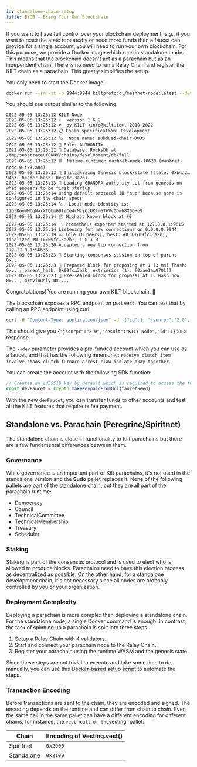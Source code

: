```yaml
---
id: standalone-chain-setup
title: BYOB - Bring Your Own Blockchain
---
```


If you want to have full control over your blockchain deployment, e.g., if you want to reset the state repeatedly or need more funds than a faucet can provide for a single account, you will need to run your own blockchain.
For this purpose, we provide a Docker image which runs in standalone mode.
This means that the blockchain doesn't act as a parachain but as an independent chain.
There is no need to run a Relay Chain and register the KILT chain as a parachain.
This greatly simplifies the setup.

You only need to start the Docker image:

```bash
docker run --rm -it -p 9944:9944 kiltprotocol/mashnet-node:latest --dev --rpc-external
```

You should see output similar to the following:

```
2022-05-05 13:25:12 KILT Node
2022-05-05 13:25:12 ✌️  version 1.6.2
2022-05-05 13:25:12 ❤️  by KILT <info@kilt.io>, 2019-2022
2022-05-05 13:25:12 📋 Chain specification: Development
2022-05-05 13:25:12 🏷  Node name: subdued-chair-0035
2022-05-05 13:25:12 👤 Role: AUTHORITY
2022-05-05 13:25:12 💾 Database: RocksDb at /tmp/substrateufCNUV/chains/development/db/full
2022-05-05 13:25:12 ⛓  Native runtime: mashnet-node-10620 (mashnet-node-0.tx3.au4)
2022-05-05 13:25:13 🔨 Initializing Genesis block/state (state: 0xb4a2…94b3, header-hash: 0x09fc…3a2b)
2022-05-05 13:25:13 👴 Loading GRANDPA authority set from genesis on what appears to be first startup.
2022-05-05 13:25:14 Using default protocol ID "sup" because none is configured in the chain specs
2022-05-05 13:25:14 🏷  Local node identity is: 12D3KooWMCqWaxXTQbmG9feCe4cMzjCzUKfm5T6VvGDmh8X5QHe9
2022-05-05 13:25:14 📦 Highest known block at #0
2022-05-05 13:25:14 〽️ Prometheus exporter started at 127.0.0.1:9615
2022-05-05 13:25:14 Listening for new connections on 0.0.0.0:9944.
2022-05-05 13:25:19 💤 Idle (0 peers), best: #0 (0x09fc…3a2b), finalized #0 (0x09fc…3a2b), ⬇ 0 ⬆ 0
2022-05-05 13:25:20 Accepted a new tcp connection from 172.17.0.1:56636.
2022-05-05 13:25:23 🙌 Starting consensus session on top of parent 0x...
2022-05-05 13:25:23 🎁 Prepared block for proposing at 1 (3 ms) [hash: 0x...; parent_hash: 0x09fc…3a2b; extrinsics (1): [0xae1a…0701]]
2022-05-05 13:25:23 🔖 Pre-sealed block for proposal at 1. Hash now 0x..., previously 0x....
```

Congratulations!
You are running your own KILT blockchain. 🎉

The blockchain exposes a RPC endpoint on port `9944`.
You can test that by calling an RPC endpoint using curl.

```bash
curl -H "Content-Type: application/json" -d '{"id":1, "jsonrpc":"2.0", "method": "system_name", "params":[]}' http://127.0.0.1:9944/
```

This should give you `{"jsonrpc":"2.0","result":"KILT Node","id":1}` as a response.

The `--dev` parameter provides a pre-funded account which you can use as a faucet, and that has the following mnemonic: `receive clutch item involve chaos clutch furnace arrest claw isolate okay together`.

You can create the account with the following SDK function:

```ts
// Creates an ed25519 key by default which is required to access the funds.
const devFaucet = Crypto.makeKeypairFromUri(faucetSeed)
```

With the new `devFaucet`, you can transfer funds to other accounts and test all the KILT features that require tx fee payment.

## Standalone vs. Parachain (Peregrine/Spiritnet)

The standalone chain is close in functionality to Kilt parachains but there are a few fundamental differences between them.

<!-- ### Blocktime

Block time is actually the same, but this might change in the future. -->

### Governance

While governance is an important part of Kilt parachains, it's not used in the standalone version and the **Sudo** pallet replaces it.
None of the following pallets are part of the standalone chain, but they are all part of the parachain runtime:

* Democracy
* Council
* TechnicalCommittee
* TechnicalMembership
* Treasury
* Scheduler

### Staking

Staking is part of the consensus protocol and is used to elect who is allowed to produce blocks.
Parachains need to have this election process as decentralized as possible.
On the other hand, for a standalone development chain, it's not necessary since all nodes are probably controlled by you or your organization.

### Deployment Complexity

Deploying a parachain is more complex than deploying a standalone chain.
For the standalone node, a single Docker command is enough.
In contrast, the task of spinning up a parachain is split into three steps.

1. Setup a Relay Chain with 4 validators.
2. Start and connect your parachain node to the Relay Chain.
3. Register your parachain using the runtime WASM and the genesis state.

Since these steps are not trivial to execute and take some time to do manually, you can use this [Docker-based setup script](https://github.com/KILTprotocol/local-parachain-setup) to automate the steps.

### Transaction Encoding

Before transactions are sent to the chain, they are encoded and signed.
The encoding depends on the runtime and can differ from chain to chain.
Even the same call in the same pallet can have a different encoding for different chains, for instance, the `vest`()` call of the `vesting` pallet:

| Chain      | Encoding of Vesting.vest() |
| ---------- | -------------------------- |
| Spiritnet  | `0x2900`                   |
| Standalone | `0x2100`                   |
